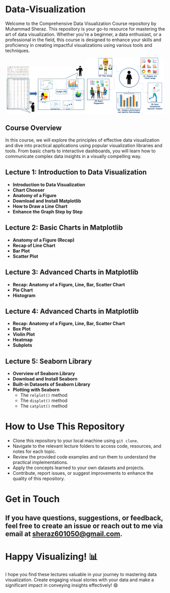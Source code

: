 # Data-Visualization

Welcome to the Comprehensive Data Visualization Course repository by Muhammad Sheraz. This repository is your go-to resource for mastering the art of data visualization. Whether you're a beginner, a data enthusiast, or a professional in the field, this course is designed to enhance your skills and proficiency in creating impactful visualizations using various tools and techniques.
<div align="center">
  <img width="49%" src="images/intromatlab.png">
  <img width="49%" src="images/matplotlibadvantages.png">
</div>


## Course Overview

In this course, we will explore the principles of effective data visualization and dive into practical applications using popular visualization libraries and tools. From basic charts to interactive dashboards, you will learn how to communicate complex data insights in a visually compelling way.


## Lecture 1: Introduction to Data Visualization

- **Introduction to Data Visualization**
- **Chart Chooser**
- **Anatomy of a Figure**
- **Download and Install Matplotlib**
- **How to Draw a Line Chart**
- **Enhance the Graph Step by Step**

## Lecture 2: Basic Charts in Matplotlib

- **Anatomy of a Figure (Recap)**
- **Recap of Line Chart**
- **Bar Plot**
- **Scatter Plot**

## Lecture 3: Advanced Charts in Matplotlib

- **Recap: Anatomy of a Figure, Line, Bar, Scatter Chart**
- **Pie Chart**
- **Histogram**


## Lecture 4: Advanced Charts in Matplotlib

- **Recap: Anatomy of a Figure, Line, Bar, Scatter Chart**
- **Box Plot**
- **Violin Plot**
- **Heatmap**
- **Subplots**

## Lecture 5: Seaborn Library



- **Overview of Seaborn Library**
- **Download and Install Seaborn**
- **Built-in Datasets of Seaborn Library**
- **Plotting with Seaborn**
   - The `relplot()` method
   - The `displot()` method
   - The `catplot()` method




# How to Use This Repository

- Clone this repository to your local machine using `git clone`.
- Navigate to the relevant lecture folders to access code, resources, and notes for each topic.
- Review the provided code examples and run them to understand the practical implementations.
- Apply the concepts learned to your own datasets and projects.
- Contribute, report issues, or suggest improvements to enhance the quality of this repository.

# Get in Touch

If you have questions, suggestions, or feedback, feel free to create an issue or reach out to me via email at [sheraz601050@gmail.com](mailto:sheraz601050@gmail.com).
---

# Happy Visualizing! 📊

I hope you find these lectures valuable in your journey to mastering data visualization. Create engaging visual stories with your data and make a significant impact in conveying insights effectively! 😄

